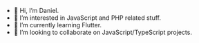 - 👋 Hi, I’m Daniel.
- 👀 I’m interested in JavaScript and PHP related stuff.
- 🌱 I’m currently learning Flutter.
- 💞️ I’m looking to collaborate on JavaScript/TypeScript projects.

<!---
danieljonesdev/danieljonesdev is a ✨ special ✨ repository because its `README.md` (this file) appears on your GitHub profile.
You can click the Preview link to take a look at your changes.
--->
